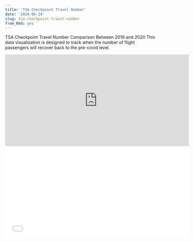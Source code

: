 ```yaml
---
title: 'TSA Checkpoint Travel Number'
date: '2020-06-24'
slug: tsa-checkpoint-travel-number
from_Rmd: yes
---
```



TSA Checkpoint Travel Number Comparison Between 2019 and 2020
This data visualization is designed to track when the number of flight passengers will recover back to the pre-covid level.

<iframe src="https://chart-studio.plotly.com/~frankzx/10.embed" width="600" height="300" style="border: none;"></iframe>

<iframe src="//plotly.com/~frankzx/12.embed" width="600" height="300" style="border: none;"></iframe>



